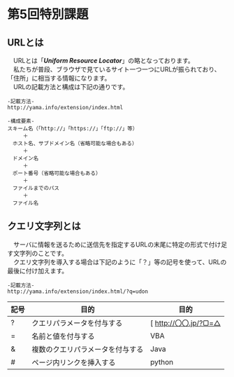 # **第5回特別課題**
## URLとは
&emsp;URLとは「___Uniform Resource Locator___」の略となっております。<br>
&emsp;私たちが普段、ブラウザで見ているサイト一つ一つにURLが振られており、「住所」に相当する情報になります。<br>
&emsp;URLの記載方法と構成は下記の通りです。

```
-記載方法-
http://yama.info/extension/index.html
```
      
```
-構成要素-
スキーム名（「http://」「https://」「ftp://」等）
　　　＋
　ホスト名、サブドメイン名（省略可能な場合もある）
　　　＋
　ドメイン名
　　　＋
　ポート番号（省略可能な場合もある）
　　　＋
　ファイルまでのパス
　　　＋
　ファイル名
```

## クエリ文字列とは
&emsp;サーバに情報を送るために送信先を指定するURLの末尾に特定の形式で付け足す文字列のことです。<br>
&emsp;クエリ文字列を導入する場合は下記のように「？」等の記号を使って、URLの最後に付け加えます。
```
-記載方法-
http://yama.info/extension/index.html/?q=udon
```
| 記号   |     目的     | 目的 |
| --- | ----------- | ------- |
| ?   |クエリパラメータを付与する |[ http://〇〇.jp/?▢=△ |
| =   | 名前と値を付与する |      VBA |
| &   | 複数のクエリパラメータを付与する |     Java |
| #   | ページ内リンクを挿入する |   python |
